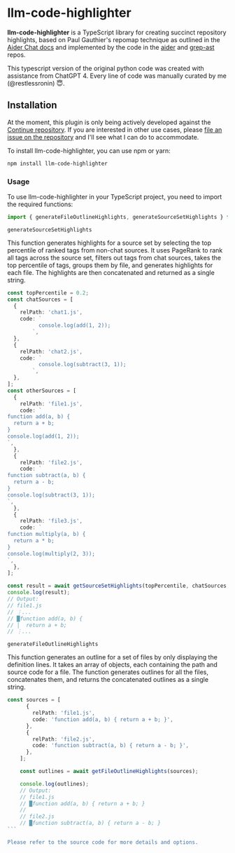 # llm-code-highlighter

**llm-code-highlighter** is a TypeScript library for creating succinct repository highlights, based on Paul Gauthier's repomap technique as outlined in the [Aider Chat docs](https://aider.chat/docs/repomap.html) and implemented by the code in the [aider](https://github.com/paul-gauthier/aider) and [grep-ast](https://github.com/paul-gauthier/grep-ast) repos.

This typescript version of the original python code was created with assistance from ChatGPT 4. Every line of code was manually curated by me (@restlessronin) 😇.

## Installation

At the moment, this plugin is only being actively developed against the [Continue repository](https://github.com/continuedev/continue). If you are interested in other use cases, please [file an issue on the repository](https://github.com/restlessronin/llm-code-highlighter/issues) and I'll see what I can do to accommodate.

To install llm-code-highlighter, you can use npm or yarn:

```bash
npm install llm-code-highlighter
```

### Usage

To use llm-code-highlighter in your TypeScript project, you need to import the required functions:

```typescript
import { generateFileOutlineHighlights, generateSourceSetHighlights } from 'llm-code-highlighter';
```

`generateSourceSetHighlights`

This function generates highlights for a source set by selecting the top percentile of ranked tags from non-chat sources. It uses PageRank to rank all tags across the source set, filters out tags from chat sources, takes the top percentile of tags, groups them by file, and generates highlights for each file. The highlights are then concatenated and returned as a single string.

```typescript
const topPercentile = 0.2;
const chatSources = [
  {
    relPath: 'chat1.js',
    code: `
          console.log(add(1, 2));
        `,
  },
  {
    relPath: 'chat2.js',
    code: `
          console.log(subtract(3, 1));
        `,
  },
];
const otherSources = [
  {
    relPath: 'file1.js',
    code: `
function add(a, b) {
  return a + b;
}
console.log(add(1, 2));
`,
  },
  {
    relPath: 'file2.js',
    code: `
function subtract(a, b) {
  return a - b;
}
console.log(subtract(3, 1));
`,
  },
  {
    relPath: 'file3.js',
    code: `
function multiply(a, b) {
  return a * b;
}
console.log(multiply(2, 3));
`,
  },
];

const result = await getSourceSetHighlights(topPercentile, chatSources, otherSources);
console.log(result);
// Output:
// file1.js
// ⋮...
// █function add(a, b) {
// │  return a + b;
// ⋮...
```

`generateFileOutlineHighlights`

This function generates an outline for a set of files by only displaying the definition lines. It takes an array of objects, each containing the path and source code for a file. The function generates outlines for all the files, concatenates them, and returns the concatenated outlines as a single string.

````typescript
const sources = [
      {
        relPath: 'file1.js',
        code: 'function add(a, b) { return a + b; }',
      },
      {
        relPath: 'file2.js',
        code: 'function subtract(a, b) { return a - b; }',
      },
    ];

    const outlines = await getFileOutlineHighlights(sources);

    console.log(outlines);
    // Output:
    // file1.js
    // █function add(a, b) { return a + b; }
    //
    // file2.js
    // █function subtract(a, b) { return a - b; }
```

Please refer to the source code for more details and options.
````
